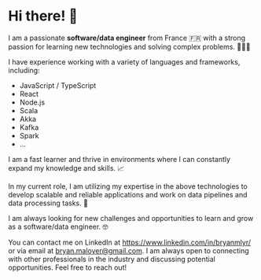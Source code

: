# Hi there! 👋

I am a passionate **software/data engineer** from France 🇫🇷 with a strong passion for learning new technologies and solving complex problems. 👨🏻‍💻

I have experience working with a variety of languages and frameworks, including:
- JavaScript / TypeScript
- React
- Node.js
- Scala
- Akka
- Kafka
- Spark
- ...

I am a fast learner and thrive in environments where I can constantly expand my knowledge and skills. 📈

In my current role, I am utilizing my expertise in the above technologies to develop scalable and reliable applications and work on data pipelines and data processing tasks. 🚀

I am always looking for new challenges and opportunities to learn and grow as a software/data engineer. 🤓

You can contact me on LinkedIn at https://www.linkedin.com/in/bryanmlyr/ or via email at bryan.maloyer@gmail.com. I am always open to connecting with other professionals in the industry and discussing potential opportunities. Feel free to reach out!

<!--

**bryanmlyr/bryanmlyr** is a ✨ _special_ ✨ repository because its `README.md` (this file) appears on your GitHub profile.

Here are some ideas to get you started:

- 🔭 I’m currently working on ...
- 🌱 I’m currently learning ...
- 👯 I’m looking to collaborate on ...
- 🤔 I’m looking for help with ...
- 💬 Ask me about ...
- 📫 How to reach me: ...
- 😄 Pronouns: ...
- ⚡ Fun fact: ...
-->
